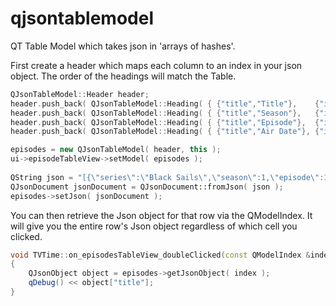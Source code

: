 # qjsontablemodel

QT Table Model which takes json in 'arrays of hashes'.

First create a header which maps each column to an index in your json object.  The order of the headings will match the Table.
```c++
QJsonTableModel::Header header;
header.push_back( QJsonTableModel::Heading( { {"title","Title"},    {"index","title"} }) );
header.push_back( QJsonTableModel::Heading( { {"title","Season"},   {"index","season"} }) );
header.push_back( QJsonTableModel::Heading( { {"title","Episode"},  {"index","episode"} }) );
header.push_back( QJsonTableModel::Heading( { {"title","Air Date"}, {"index","air_date"} }) );

episodes = new QJsonTableModel( header, this );
ui->episodeTableView->setModel( episodes );
        
QString json = "[{\"series\":\"Black Sails\",\"season\":1,\"episode\":1,\"title\":\"I.\",\"air_date\":\"2014-01-25\"},{\"series\":\"Black Sails\",\"season\":1,\"episode\":2,\"title\":\"II.\",\"air_date\":\"2014-02-01\"}]";
QJsonDocument jsonDocument = QJsonDocument::fromJson( json );
episodes->setJson( jsonDocument );
```        


You can then retrieve the Json object for that row via the QModelIndex. It will give you the entire row's Json object regardless of which cell you clicked.

```c++
void TVTime::on_episodesTableView_doubleClicked(const QModelIndex &index)
{
    QJsonObject object = episodes->getJsonObject( index );
    qDebug() << object["title"];
}
```
